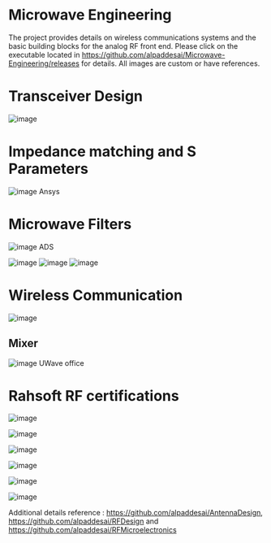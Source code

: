 # Microwave Engineering

The project provides details on wireless communications systems and the basic building blocks for the analog RF front end.  Please click on the executable located in https://github.com/alpaddesai/Microwave-Engineering/releases for details.  All images are custom or have references.

# Transceiver Design
![image](MainWindow.png)

# Impedance matching and S Parameters
![image](Sparameter.jpg)
Ansys 

# Microwave Filters
![image](DesigningFilters.png)
ADS

![image](Microwave_Filters_ADS.png)
![image](MicrowaveFilterDesign.jpg)
![image](Microwavefilter.png)

# Wireless Communication
![image](WirelesssCommunications.png)

## Mixer
![image](Mixer1.jpg)
UWave office

# Rahsoft RF certifications
![image](Testing.png)

![image](RahsoftADScertificate.jpg)

![image](RFMicrowaveTransmissionTheory.png)

![image](RFFundamentalsConcepts.png)

![image](RFDesignTheory.png)

![image](USCopyrightCertificate.png)

Additional details reference : https://github.com/alpaddesai/AntennaDesign, https://github.com/alpaddesai/RFDesign and https://github.com/alpaddesai/RFMicroelectronics
